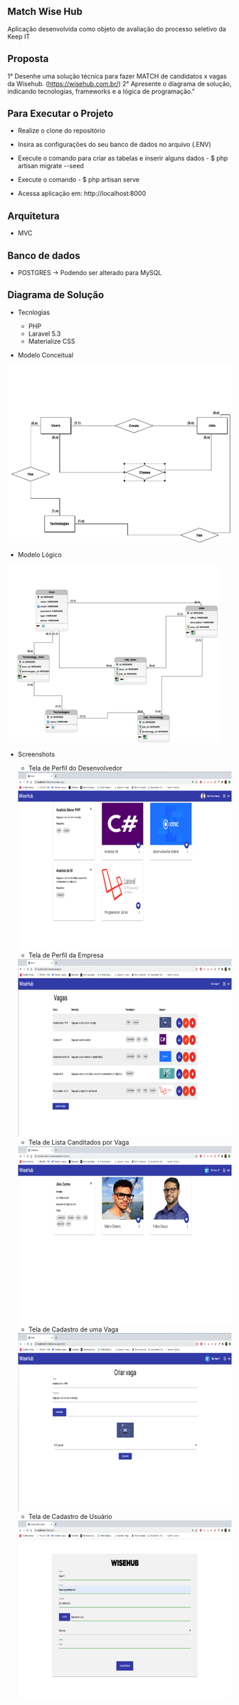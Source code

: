 ## Match Wise Hub
Aplicação desenvolvida como objeto de avaliação do processo seletivo da Keep IT

## Proposta
1° Desenhe uma solução técnica para fazer MATCH de candidatos x vagas da Wisehub. (https://wisehub.com.br/)
2° Apresente o diagrama de solução, indicando tecnologias, frameworks e a lógica de programação."

## Para Executar o Projeto

- Realize o clone do repositório

- Insira as configurações do seu banco de dados no arquivo (.ENV)

- Execute o comando para criar as tabelas e inserir alguns dados -  $ php artisan migrate --seed

- Execute o comando - $ php artisan serve

- Acessa aplicação em: http://localhost:8000

## Arquitetura

- MVC

## Banco de dados

- POSTGRES -> Podendo ser alterado para MySQL

## Diagrama de Solução

- Tecnlogias
    * PHP
    * Laravel 5.3
    * Materialize CSS
     
- Modelo Conceitual
<img src="/resources/assets/docs/ModeloConceitual.png" alt="alt text" height="400px">

- Modelo Lógico
<img src="/resources/assets/docs/modeloLogico.png" alt="alt text" height="400px">


- Screenshots
    * Tela de Perfil do Desenvolvedor
    <img src="/resources/assets/docs/fotoPerfilDev.png" alt="alt text" height="400px">

    * Tela de Perfil da Empresa
    <img src="/resources/assets/docs/printPerfilEmpresa.png" alt="alt text" height="400px">

    * Tela de Lista Canditados por Vaga
    <img src="/resources/assets/docs/devVagasEmpresa.png" alt="alt text" height="400px">

    * Tela de Cadastro de uma Vaga 
    <img src="/resources/assets/docs/criarVaga.png" alt="alt text" height="400px">

    * Tela de Cadastro de Usuário
    <img src="/resources/assets/docs/cadastro.png" alt="alt text" height="400px">

